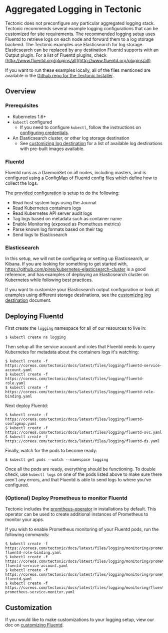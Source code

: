 # Aggregated Logging in Tectonic

Tectonic does not preconfigure any particular aggregated logging stack. Tectonic recommends several example logging configurations that can be customized for site requirements. The recommended logging setup uses Fluentd to retrieve logs on each node and forward them to a log storage backend. The Tectonic examples use Elasticsearch for log storage. Elasticsearch can be replaced by any destination Fluentd supports with an Output plugin. For a list of Fluentd plugins, check [http://www.fluentd.org/plugins/all](http://www.fluentd.org/plugins/all)

If you want to run these examples locally, all of the files mentioned are available in the [Github repo for the Tectonic Installer][logging-config-files].

## Overview

### Prerequisites

- Kubernetes 1.6+
- `kubectl` configured
  - If you need to configure `kubectl`, follow the instructions on [configuring credentials][configuring-credentials].
- An Elasticsearch cluster, or other log storage destination
  - See [customizing log destination][customizing-log-destination] for a list of available log destinations with pre-built images available.

### Fluentd

Fluentd runs as a DaemonSet on all nodes, including masters, and is configured using a ConfigMap of Fluentd config files which define how to collect the logs.

The [provided configuration][fluentd-config] is setup to do the following:

- Read host system logs using the Journal
- Read Kubernetes containers logs
- Read Kubernetes API server audit logs
- Tag logs based on metadata such as container name
- Enable Monitoring (exposed as Prometheus metrics)
- Parse known log formats based on their tag
- Send logs to Elasticsearch

### Elasticsearch

In this setup, we will not be configuring or setting up Elasticsearch, or Kibana. If you are looking for something to get started with, https://github.com/pires/kubernetes-elasticsearch-cluster is a good reference, and has examples of deploying an Elasticsearch cluster on Kubernetes while following best practices.

If you want to customize your Elasticsearch output configuration or look at examples using different storage destinations, see the [customizing log destination][customizing-log-destination] document.

## Deploying Fluentd

First create the `logging` namespace for all of our resources to live in:

```
$ kubectl create ns logging
```

Then setup all the service account and roles that Fluentd needs to query Kubernetes for metadata about the containers logs it's watching:

```
$ kubectl create -f https://coreos.com/tectonic/docs/latest/files/logging/fluentd-service-account.yaml
$ kubectl create -f https://coreos.com/tectonic/docs/latest/files/logging/fluentd-role.yaml
$ kubectl create -f https://coreos.com/tectonic/docs/latest/files/logging/fluentd-role-binding.yaml
```

Next deploy Fluentd:

```
$ kubectl create -f https://coreos.com/tectonic/docs/latest/files/logging/fluentd-configmap.yaml
$ kubectl create -f https://coreos.com/tectonic/docs/latest/files/logging/fluentd-svc.yaml
$ kubectl create -f https://coreos.com/tectonic/docs/latest/files/logging/fluentd-ds.yaml
```

Finally, watch for the pods to become ready:

```
$ kubectl get pods --watch --namespace logging
```

Once all the pods are ready, everything should be functioning. To double check, use `kubectl logs` on one of the pods listed above to make sure there aren't any errors, and that Fluentd is able to send logs to where you've configured.


### (Optional) Deploy Prometheus to monitor Fluentd

Tectonic includes the [promtheus-operator][prometheus-operator] in installations by default. This operator can be used to create additional instances of Prometheus to monitor your apps.

If you wish to enable Prometheus monitoring of your Fluentd pods, run the following commands:

```
$ kubectl create -f https://coreos.com/tectonic/docs/latest/files/logging/monitoring/prometheus-fluentd-role-binding.yaml
$ kubectl create -f https://coreos.com/tectonic/docs/latest/files/logging/monitoring/prometheus-fluentd-service-account.yaml
$ kubectl create -f https://coreos.com/tectonic/docs/latest/files/logging/monitoring/prometheus-fluentd.yaml
$ kubectl create -f https://coreos.com/tectonic/docs/latest/files/logging/monitoring/fluentd-prometheus-service-monitor.yaml
```

## Customization

If you would like to make customizations to your logging setup, view our doc on [customizing Fluentd][customizing-fluentd].


[fluentd-config]: ../files/logging/fluentd-configmap.yaml
[fluentd-ds]: ../files/logging/fluentd-ds.yaml
[configuring-credentials]: ../tutorials/first-app.md#configuring-credentials
[logging-config-files]: https://github.com/coreos/tectonic-installer/tree/master/Documentation/files/logging
[prometheus-operator]: https://github.com/coreos/prometheus-operator
[customizing-fluentd]: logging-customization.md
[customizing-log-destination]: logging-destination.md
